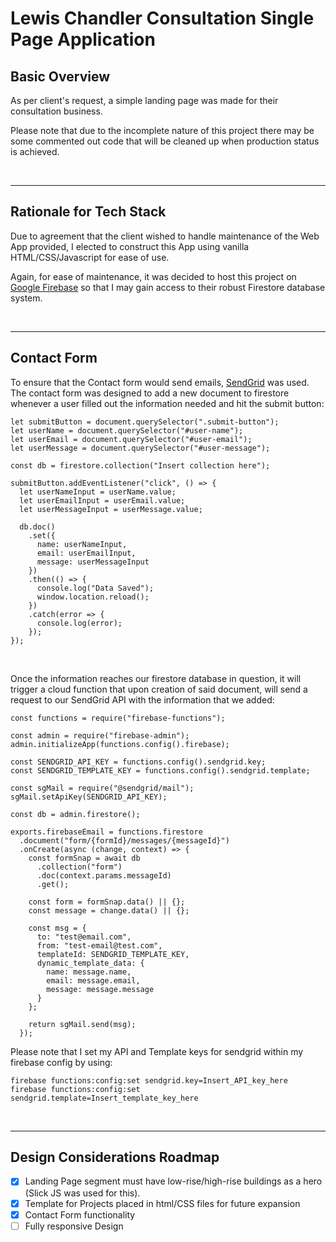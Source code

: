 # Lewis Chandler Consultation Single Page Application

## Basic Overview

As per client's request, a simple landing page was made for their consultation business.

Please note that due to the incomplete nature of this project there may be some commented out code that will be cleaned up when production status is achieved.

<br/>

---

## Rationale for Tech Stack

Due to agreement that the client wished to handle maintenance of the Web App provided, I elected to construct this App using vanilla HTML/CSS/Javascript for ease of use.

Again, for ease of maintenance, it was decided to host this project on [Google Firebase](firebase.google.com) so that I may gain access to their robust Firestore database system.

<br/>

---

## Contact Form

To ensure that the Contact form would send emails, [SendGrid](sendgrid.com) was used. The contact form was designed to add a new document to firestore whenever a user filled out the information needed and hit the submit button:

```
let submitButton = document.querySelector(".submit-button");
let userName = document.querySelector("#user-name");
let userEmail = document.querySelector("#user-email");
let userMessage = document.querySelector("#user-message");

const db = firestore.collection("Insert collection here");

submitButton.addEventListener("click", () => {
  let userNameInput = userName.value;
  let userEmailInput = userEmail.value;
  let userMessageInput = userMessage.value;

  db.doc()
    .set({
      name: userNameInput,
      email: userEmailInput,
      message: userMessageInput
    })
    .then(() => {
      console.log("Data Saved");
      window.location.reload();
    })
    .catch(error => {
      console.log(error);
    });
});
```

<br />

Once the information reaches our firestore database in question, it will trigger a cloud function that upon creation of said document, will send a request to our SendGrid API with the information that we added:

```
const functions = require("firebase-functions");

const admin = require("firebase-admin");
admin.initializeApp(functions.config().firebase);

const SENDGRID_API_KEY = functions.config().sendgrid.key;
const SENDGRID_TEMPLATE_KEY = functions.config().sendgrid.template;

const sgMail = require("@sendgrid/mail");
sgMail.setApiKey(SENDGRID_API_KEY);

const db = admin.firestore();

exports.firebaseEmail = functions.firestore
  .document("form/{formId}/messages/{messageId}")
  .onCreate(async (change, context) => {
    const formSnap = await db
      .collection("form")
      .doc(context.params.messageId)
      .get();

    const form = formSnap.data() || {};
    const message = change.data() || {};

    const msg = {
      to: "test@email.com",
      from: "test-email@test.com",
      templateId: SENDGRID_TEMPLATE_KEY,
      dynamic_template_data: {
        name: message.name,
        email: message.email,
        message: message.message
      }
    };

    return sgMail.send(msg);
  });

```

Please note that I set my API and Template keys for sendgrid within my firebase config by using:

```
firebase functions:config:set sendgrid.key=Insert_API_key_here
firebase functions:config:set sendgrid.template=Insert_template_key_here
```

<br>

---

## Design Considerations Roadmap

- [x] Landing Page segment must have low-rise/high-rise buildings as a hero (Slick JS was used for this).
- [x] Template for Projects placed in html/CSS files for future expansion
- [x] Contact Form functionality
- [ ] Fully responsive Design
